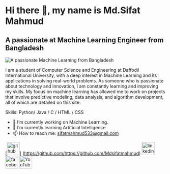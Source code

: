 # Hi there 👋, my name is Md.Sifat Mahmud
## A passionate at Machine Learning Engineer from Bangladesh
![A passionate Machine Learning from Bangladesh](https://media.licdn.com/dms/image/v2/D5616AQEKUh4vlzhT_w/profile-displaybackgroundimage-shrink_350_1400/profile-displaybackgroundimage-shrink_350_1400/0/1737657977604?e=1743033600&v=beta&t=2Abn1cd3dLVawFGejPGlDBmewrtrds214x2wEeCGiyU)

I am a student of Computer Science and Engineering at Daffodil International University, with a deep interest in Machine Learning and its applications in solving real-world problems.
As someone who is passionate about technology and innovation, I am constantly learning and improving my skills. My focus on machine learning has allowed me to work on projects that involve predictive modeling, data analysis, and algorithm development, all of which are detailed on this site.


Skills: Python/ Java / C / HTML / CSS

- 🔭 I’m currently working on Machine Learning. 
- 🌱 I’m currently learning Artificial Intelligence 
- 📫 How to reach me: sifatmahmud533@gmail.com 


[[<img src='https://cdn.jsdelivr.net/npm/simple-icons@3.0.1/icons/github.svg' alt='github' height='40'>]](https://media.licdn.com/dms/image/v2/D5616AQEYtsLAVOs5UQ/profile-displaybackgroundimage-shrink_350_1400/profile-displaybackgroundimage-shrink_350_1400/0/1738911525040?e=1744243200&v=beta&t=Dh7CPlB5qo-PSkQj2Pqy962Mr1oan7uGi7VVpD_NaDo)
(https://github.com/https://github.com/Mdsifatmahmud)  [<img src='https://cdn.jsdelivr.net/npm/simple-icons@3.0.1/icons/linkedin.svg' alt='linkedin' height='40'>](https://www.linkedin.com/in/https://www.linkedin.com/in/mdsifatmahmud2002//)  [<img src='https://cdn.jsdelivr.net/npm/simple-icons@3.0.1/icons/facebook.svg' alt='facebook' height='40'>](https://www.facebook.com/https://www.facebook.com/sifatmahmud2002)  [<img src='https://cdn.jsdelivr.net/npm/simple-icons@3.0.1/icons/youtube.svg' alt='YouTube' height='40'>](https://www.youtube.com/channel/https://www.youtube.com/channel/UClW9ycb7s4knS_Pv4TRpAQQ)  

